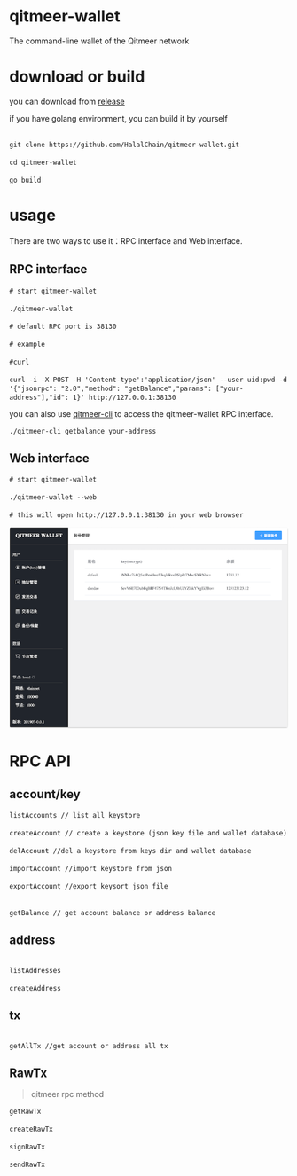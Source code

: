 # qitmeer-wallet
The command-line wallet of the Qitmeer network


# download or build

you can download from [release](https://github.com/HalalChain/qitmeer-wallet/releases)

if you have golang environment, you can build it by yourself

```

git clone https://github.com/HalalChain/qitmeer-wallet.git

cd qitmeer-wallet

go build

```

# usage

There are two ways to use it：RPC interface and Web interface.


## RPC interface

```
# start qitmeer-wallet

./qitmeer-wallet

# default RPC port is 38130

# example

#curl

curl -i -X POST -H 'Content-type':'application/json' --user uid:pwd -d '{"jsonrpc": "2.0","method": "getBalance","params": ["your-address"],"id": 1}' http://127.0.0.1:38130

```

you can also use [qitmeer-cli](https://github.com/HalalChain/qitmeer-cli) to access the qitmeer-wallet RPC interface.

```
./qitmeer-cli getbalance your-address
```

## Web interface

```
# start qitmeer-wallet

./qitmeer-wallet --web

# this will open http://127.0.0.1:38130 in your web browser

```

![Qitmeer Wallet](assets/wallet-info.png)



# RPC API

## account/key

```
listAccounts // list all keystore

createAccount // create a keystore (json key file and wallet database)

delAccount //del a keystore from keys dir and wallet database

importAccount //import keystore from json

exportAccount //export keysort json file


getBalance // get account balance or address balance

```

## address

```

listAddresses

createAddress 

```

## tx

```

getAllTx //get account or address all tx

```

## RawTx
> qitmeer rpc method

```
getRawTx

createRawTx

signRawTx

sendRawTx
```
